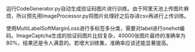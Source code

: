 

运行CodeGenerator.py自动生成验证码图片进行训练。由于阿里天池上传图片麻烦，所以预先用ImageProcessor.py将图片处理好之后存进csv再进行上传训练。


使用MultiLabelSoftMarginLoss进行多标签多分类，需要对label进行onehot编码。ImageCaptcha生成的验证码图片比较复杂，40000张图片最终的准确率为80%，结果还是令人满意的。若增大训练集，准确率应该还能显著提高。
